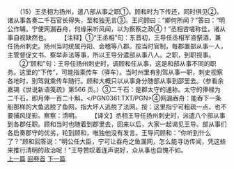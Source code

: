 　　（15）王丞相为扬州，遣八部从事之职①。顾和时为下传还，同时俱见②。诸从事各奏二千石官长得失，至和独无言③。王问顾曰：“卿何所闻？”答曰：“明公作辅，宁使网漏吞舟，何缘采听风闻，以为察察之政④！”丞相咨嗟称佳，诸从事自视缺然也。
　　【注释】①“王丞相”句：东晋初，王导任丞相军咨祭酒，兼任扬州刺史。扬州当时统属丹阳、会稽等八郡。按当时官制，每郡置部从事一人，主管督促文书、察举非法等事，所以王导分遣部从事八人。之职，到职视事。
　　②“顾和”句：王导任扬州刺史时，调顾和任从事，这是和部从事不同的职务。这里的“下传”，可能指乘传车（驿车）。当时州里有别驾从事一职，刺史视察各地时，别驾就乘传车随行。顾和大概只以从事身分随部从事到邵里去。（参看余嘉锡《世说新语笺疏》第566 页。）③二千石：是郡太守的通称。太守的俸禄为二千石，即月俸一百二十斛。</PGN0361.TXT/PGN>④网漏吞舟：能吞下一条船那样的大鱼逃脱了鱼网，指大坏人逃脱了法网。按：这里指宁可粗疏一点，也不要捕风捉影。察察：清明。
　　【译文】丞相王导任扬州刺史时，派遣八个部从事到各郡任职。顾和当时也随着到郡里去，回来以后，大家一起谒见王导。部从事们各启奏郡守的优劣，轮到顾和，唯独他没有发言。王导问顾和：“你听到什么了？”顾和回答说：“明公任大臣，宁可让吞舟之鱼漏网，怎么能寻访传闻，凭这些来推行清明的政治呢！”王导赞叹着连声说好，众从事也自愧不如。
<br>[上一篇](10_14) [回卷首](10_00) [下一篇](10_16)
